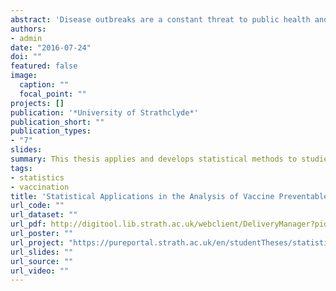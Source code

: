 ```yaml
---
abstract: 'Disease outbreaks are a constant threat to public health and so effective management of these outbreaks is vital. By using statistical methods, we can better understand how a disease is affecting populations and monitor the progression of diseases over time. This thesis applies and develops statistical methods to studies of vaccine-preventable disease outbreaks in Scotland and aims to aid in the detection and management of outbreaks.'
authors:
- admin
date: "2016-07-24"
doi: ""
featured: false
image:
  caption: ""
  focal_point: ""
projects: []
publication: '*University of Strathclyde*'
publication_short: ""
publication_types:
- "7"
slides:
summary: This thesis applies and develops statistical methods to studies of vaccine-preventable disease outbreaks in Scotland and aims to aid in the detection and management of outbreaks.
tags:
- statistics
- vaccination
title: 'Statistical Applications in the Analysis of Vaccine Preventable Diseases'
url_code: ""
url_dataset: ""
url_pdf: http://digitool.lib.strath.ac.uk/webclient/DeliveryManager?pid=27092&custom_att_2=direct
url_poster: ""
url_project: "https://pureportal.strath.ac.uk/en/studentTheses/statistical-applications-in-the-analysis-of-vaccine-preventable-d"
url_slides: ""
url_source: ""
url_video: ""
---
```

